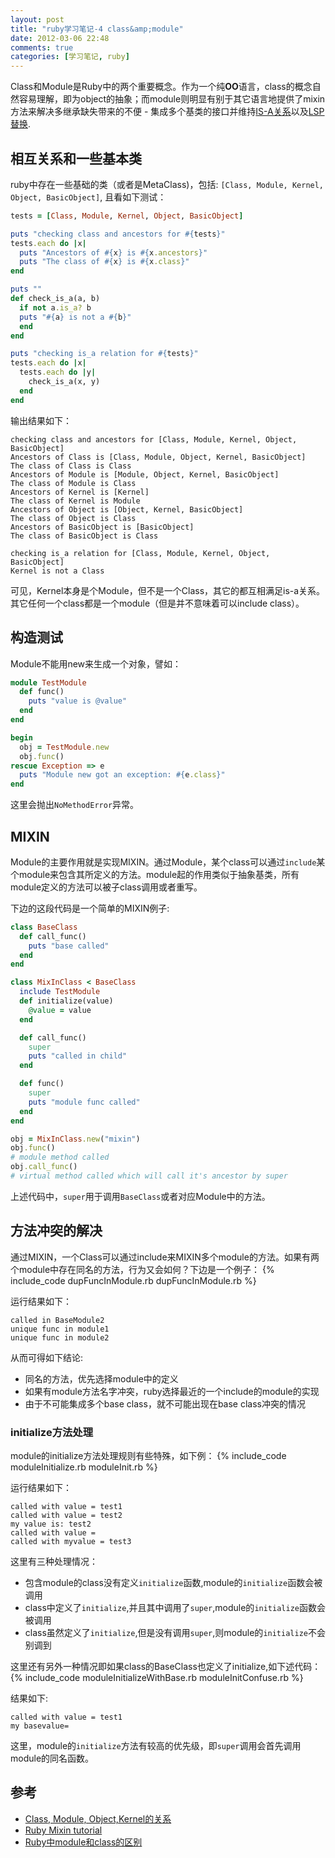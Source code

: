 ```yaml
---
layout: post
title: "ruby学习笔记-4 class&amp;module"
date: 2012-03-06 22:48
comments: true
categories: [学习笔记, ruby]
---
```


Class和Module是Ruby中的两个重要概念。作为一个纯**OO**语言，class的概念自然容易理解，即为object的抽象；而module则明显有别于其它语言地提供了mixin方法来解决多继承缺失带来的不便 - 集成多个基类的接口并维持[IS-A关系](http://en.wikipedia.org/wiki/Is-a)以及[LSP替换](http://en.wikipedia.org/wiki/Liskov_substitution_principle).

<!--more-->

## 相互关系和一些基本类

ruby中存在一些基础的类（或者是MetaClass)，包括: `[Class, Module, Kernel, Object, BasicObject]`, 且看如下测试：
``` ruby
tests = [Class, Module, Kernel, Object, BasicObject]

puts "checking class and ancestors for #{tests}"
tests.each do |x|
  puts "Ancestors of #{x} is #{x.ancestors}"
  puts "The class of #{x} is #{x.class}"
end

puts ""
def check_is_a(a, b)
  if not a.is_a? b
  puts "#{a} is not a #{b}"
  end
end

puts "checking is_a relation for #{tests}"
tests.each do |x|
  tests.each do |y|
    check_is_a(x, y)
  end
end
```

输出结果如下：
```
checking class and ancestors for [Class, Module, Kernel, Object, BasicObject]
Ancestors of Class is [Class, Module, Object, Kernel, BasicObject]
The class of Class is Class
Ancestors of Module is [Module, Object, Kernel, BasicObject]
The class of Module is Class
Ancestors of Kernel is [Kernel]
The class of Kernel is Module
Ancestors of Object is [Object, Kernel, BasicObject]
The class of Object is Class
Ancestors of BasicObject is [BasicObject]
The class of BasicObject is Class

checking is_a relation for [Class, Module, Kernel, Object, BasicObject]
Kernel is not a Class
```

可见，Kernel本身是个Module，但不是一个Class，其它的都互相满足is-a关系。其它任何一个class都是一个module（但是并不意味着可以include class）。

## 构造测试

Module不能用new来生成一个对象，譬如：
``` ruby
module TestModule
  def func()
    puts "value is @value"
  end
end

begin
  obj = TestModule.new
  obj.func()
rescue Exception => e
  puts "Module new got an exception: #{e.class}"
end
```
这里会抛出`NoMethodError`异常。

## MIXIN

Module的主要作用就是实现MIXIN。通过Module，某个class可以通过`include`某个module来包含其所定义的方法。module起的作用类似于抽象基类，所有module定义的方法可以被子class调用或者重写。

下边的这段代码是一个简单的MIXIN例子:
``` ruby
class BaseClass
  def call_func()
    puts "base called"
  end
end

class MixInClass < BaseClass
  include TestModule
  def initialize(value)
    @value = value
  end

  def call_func()
    super
    puts "called in child"
  end

  def func()
    super
    puts "module func called"
  end
end

obj = MixInClass.new("mixin")
obj.func()
# module method called
obj.call_func()
# virtual method called which will call it's ancestor by super
```

上述代码中，`super`用于调用`BaseClass`或者对应Module中的方法。

## 方法冲突的解决

通过MIXIN，一个Class可以通过include来MIXIN多个module的方法。如果有两个module中存在同名的方法，行为又会如何？下边是一个例子：
{% include_code dupFuncInModule.rb dupFuncInModule.rb %}

运行结果如下：
```
called in BaseModule2
unique func in module1
unique func in module2
```

从而可得如下结论:  

- 同名的方法，优先选择module中的定义  
- 如果有module方法名字冲突，ruby选择最近的一个include的module的实现   
- 由于不可能集成多个base class，就不可能出现在base class冲突的情况    

### initialize方法处理

module的initialize方法处理规则有些特殊，如下例：
{% include_code moduleInitialize.rb moduleInit.rb %}

运行结果如下：
```
called with value = test1
called with value = test2
my value is: test2
called with value = 
called with myvalue = test3
```
这里有三种处理情况：

- 包含module的class没有定义`initialize`函数,module的`initialize`函数会被调用   
- class中定义了`initialize`,并且其中调用了`super`,module的`initialize`函数会被调用    
- class虽然定义了`initialize`,但是没有调用`super`,则module的`initialize`不会别调到   

这里还有另外一种情况即如果class的BaseClass也定义了initialize,如下述代码：
{% include_code moduleInitializeWithBase.rb moduleInitConfuse.rb %}

结果如下:
```
called with value = test1
my basevalue=
```

这里，module的`initialize`方法有较高的优先级，即`super`调用会首先调用module的同名函数。


## 参考
- [Class, Module, Object,Kernel的关系](http://www.cnblogs.com/cnblogsfans/archive/2009/01/27/1381134.html)
- [Ruby Mixin tutorial](http://juixe.com/techknow/index.php/2006/06/15/mixins-in-ruby/)
- [Ruby中module和class的区别](http://www.51testing.com/?uid-128701-action-viewspace-itemid-153316)

